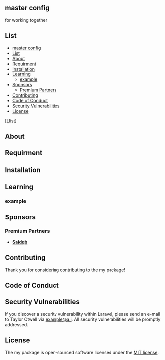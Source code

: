 ## master config

for working together

## List

- [master config](#master-config)
- [List](#list)
- [About](#about)
- [Requirment](#requirment)
- [Installation](#installation)
- [Learning](#learning)
  - [example](#example)
- [Sponsors](#sponsors)
  - [Premium Partners](#premium-partners)
- [Contributing](#contributing)
- [Code of Conduct](#code-of-conduct)
- [Security Vulnerabilities](#security-vulnerabilities)
- [License](#license)

[Llist]

## About

## Requirment

## Installation

## Learning
### example


## Sponsors

### Premium Partners

- **[Saidqb](https://saidqb.github.io/)**

## Contributing

Thank you for considering contributing to the my package!

## Code of Conduct

## Security Vulnerabilities

If you discover a security vulnerability within Laravel, please send an e-mail to Taylor Otwell via [example@a.i](mailto:example@a.i). All security vulnerabilities will be promptly addressed.

## License

The my package is open-sourced software licensed under the [MIT license](https://opensource.org/licenses/MIT).
